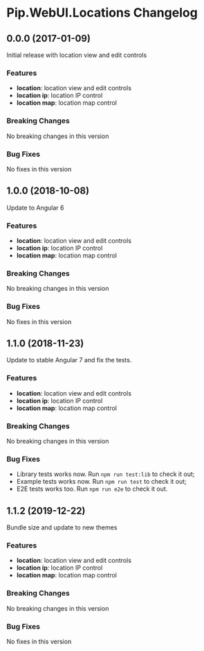 # Pip.WebUI.Locations Changelog

## <a name="0.0.0"></a> 0.0.0 (2017-01-09)

Initial release with location view and edit controls

### Features
* **location**: location view and edit controls
* **location ip**: location IP control
* **location map**: location map control

### Breaking Changes
No breaking changes in this version

### Bug Fixes
No fixes in this version

## <a name="1.0.0"></a> 1.0.0 (2018-10-08)

Update to Angular 6

### Features
* **location**: location view and edit controls
* **location ip**: location IP control
* **location map**: location map control

### Breaking Changes
No breaking changes in this version

### Bug Fixes
No fixes in this version

## <a name="1.1.0"></a> 1.1.0 (2018-11-23)

Update to stable Angular 7 and fix the tests.

### Features
* **location**: location view and edit controls
* **location ip**: location IP control
* **location map**: location map control

### Breaking Changes
No breaking changes in this version

### Bug Fixes
* Library tests works now. Run `npm run test:lib` to check it out;
* Example tests works now. Run `npm run test` to check it out;
* E2E tests works too. Run `npm run e2e` to check it out.

## <a name="1.1.2"></a> 1.1.2 (2019-12-22)

Bundle size and update to new themes

### Features
* **location**: location view and edit controls
* **location ip**: location IP control
* **location map**: location map control

### Breaking Changes
No breaking changes in this version

### Bug Fixes
No fixes in this version